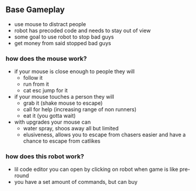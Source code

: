 ## Base Gameplay
- use mouse to distract people
- robot has precoded code and needs to stay out of view
- some goal to use robot to stop bad guys
- get money from said stopped bad guys

### how does the mouse work?
- if your mouse is close enough to people they will
  - follow it
  - run from it
  - cat esc jump for it
- if your mouse touches a person they will
  - grab it (shake mouse to escape)
  - call for help (increasing range of non runners)
  - eat it (you gotta wait)
- with upgrades your mouse can
  - water spray, shoos away all but limited
  - elusiveness, allows you to escape from chasers easier and have a chance to escape from catlikes


### how does this robot work?
- lil code editor you can open by clicking on robot when game is like pre-round
- you have a set amount of commands, but can buy